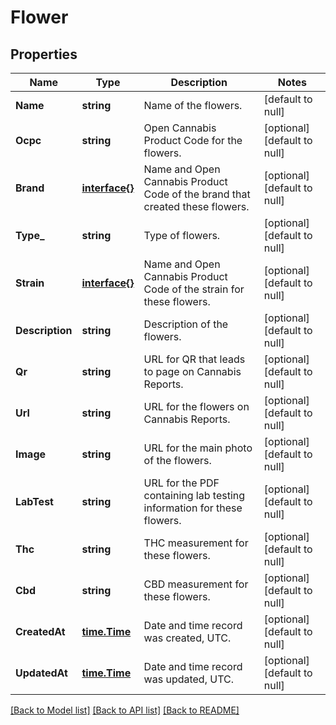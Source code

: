 # Flower

## Properties
Name | Type | Description | Notes
------------ | ------------- | ------------- | -------------
**Name** | **string** | Name of the flowers. | [default to null]
**Ocpc** | **string** | Open Cannabis Product Code for the flowers. | [optional] [default to null]
**Brand** | [**interface{}**](interface{}.md) | Name and Open Cannabis Product Code of the brand that created these flowers. | [optional] [default to null]
**Type_** | **string** | Type of flowers. | [optional] [default to null]
**Strain** | [**interface{}**](interface{}.md) | Name and Open Cannabis Product Code of the strain for these flowers. | [optional] [default to null]
**Description** | **string** | Description of the flowers. | [optional] [default to null]
**Qr** | **string** | URL for QR that leads to page on Cannabis Reports. | [optional] [default to null]
**Url** | **string** | URL for the flowers on Cannabis Reports. | [optional] [default to null]
**Image** | **string** | URL for the main photo of the flowers. | [optional] [default to null]
**LabTest** | **string** | URL for the PDF containing lab testing information for these flowers. | [optional] [default to null]
**Thc** | **string** | THC measurement for these flowers. | [optional] [default to null]
**Cbd** | **string** | CBD measurement for these flowers. | [optional] [default to null]
**CreatedAt** | [**time.Time**](time.Time.md) | Date and time record was created, UTC. | [optional] [default to null]
**UpdatedAt** | [**time.Time**](time.Time.md) | Date and time record was updated, UTC. | [optional] [default to null]

[[Back to Model list]](../README.md#documentation-for-models) [[Back to API list]](../README.md#documentation-for-api-endpoints) [[Back to README]](../README.md)


